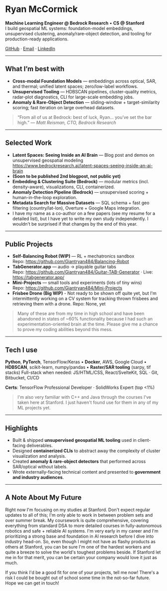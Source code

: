 # Ryan McCormick

**Machine Learning Engineer @ Bedrock Research** • **CS @ Stanford**  
I build geospatial ML systems: foundation-model embeddings, unsupervised clustering, anomaly/rare-object detection, and tooling for production-ready applications.

[GitHub](https://github.com/ryanmccormickdev) · [Email](mailto:) · [LinkedIn](https://www.linkedin.com/in/ryanmdev/)

---

## What I’m best with

- **Cross-modal Foundation Models** — embeddings across optical, SAR, and thermal; unified latent spaces; zero/low-label workflows.  
- **Unsupervised Tooling** — HDBSCAN pipelines, cluster-quality metrics, radar-plot diagnostics, CLI for large-scale embedding jobs.  
- **Anomaly & Rare-Object Detection** — sliding-window + target-similarity scoring; fast iteration on large overhead datasets.

> “From all of us at Bedrock: best of luck, Ryan… you’ve set the bar high.” — *Matt Reisman, CTO, Bedrock Research*

---

## Selected Work

- **Latent Spaces: Seeing Inside an AI Brain** — Blog post and demos on unsupervised geospatial modeling  
  https://www.bedrockresearch.ai/latent-spaces-seeing-inside-an-ai-brain
- **(Soon to be published 2nd blogpost, not public yet)**
- **Embedding & Clustering Suite (Bedrock)** — modular metrics (incl. density-aware), visualizations, CLI, containerized.
- **Anomaly Detection Pipeline (Bedrock)** — unsupervised scoring + human-in-the-loop exploration.
- **Metadata Search for Massive Datasets** — SQL schema + fast geo filtering (country/lat-lon), Overture + Google Maps integration.
- I have my name as a co-author on a few papers (see my resume for a detailed list), but I have yet to write my own study independently. I wouldn't be surprised if that changes by the end of this year.

---

## Public Projects

- **Self-Balancing Robot (WIP)** — RL + mechatronics sandbox  
  Repo: https://github.com/Giantryan484/Balancing-Robot
- **TabGenerator.app** — audio → playable guitar tabs  
  Repo: https://github.com/Giantryan484/Guitar-TAB-Generator · Live: https://tabgenerator.app/
- **Mini-Projects** — small tools and experiments (lots of tiny wins)  
  Repo: https://github.com/Giantryan484/Mini-Projects
- **Frisbee Drone (Big WIP)** - Not ready to be shown off quite yet, but I'm intermittently working on a CV system for tracking thrown frisbees and retrieving them with a drone.
  Repo: None, yet

> Many of these are from my time in high school and have been abandoned in states of ~60% functionality because I had such an experimentation-oriented brain at the time. Please give me a chance to prove my coding abilities beyond this mess.

---

## Tech I use

**Python**, **PyTorch**, TensorFlow/Keras • **Docker**, AWS, Google Cloud • **HDBSCAN**, scikit-learn, numpy/pandas • **Raster/SAR tooling** (sarpy, tif stacks)
Full-stack when needed: JS/HTML/CSS, React/SvelteKit, SQL · Git, Bitbucket, CI/CD

**Certs**: TensorFlow Professional Developer · SolidWorks Expert (top <1%)

> I'm also very familiar with C++ and Java through the courses I've taken here at Stanford. I just haven't found use for them in any of my ML projects yet.

---

## Highlights

- Built & shipped **unsupervised geospatial ML tooling** used in client-facing deliverables.  
- Designed **containerized CLIs** to abstract away the complexity of cluster visualization and analysis.  
- Created **anomaly & rare-object detectors** that performed across SAR/optical without labels.  
- Wrote externally-facing technical content and presented to **government and industry audiences**.

---

## A Note About My Future

Right now I'm focusing on my studies at Stanford. Don't expect regular updates to all of this; I'm only able to work in between problem sets and over summer break. My coursework is quite comprehensive, covering everything from standard DSA to more detailed courses in fully-autonomous robotics and safe + reliable AI systems. I'm very early in my career and I'm prioritizing a strong base and foundation in AI research before I dive into industry head-on. So, even though I might not have as flashy products as others at Stanford, you can be sure I'm one of the hardest workers and quite a breeze to solve the world's toughest problems beside. If Stanford let me in for that merit, you can be certain your company would love it just as much.

If you think I'd be a good fit for one of your projects, tell me now! There's a risk I could be bought out of school some time in the not-so-far future. Hope we can get in touch!
